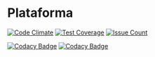 # Plataforma

[![Code Climate](https://codeclimate.com/github/akamuraasai/plataforma/badges/gpa.svg)](https://codeclimate.com/github/akamuraasai/plataforma)
[![Test Coverage](https://codeclimate.com/github/akamuraasai/plataforma/badges/coverage.svg)](https://codeclimate.com/github/akamuraasai/plataforma/coverage)
[![Issue Count](https://codeclimate.com/github/akamuraasai/plataforma/badges/issue_count.svg)](https://codeclimate.com/github/akamuraasai/plataforma)

[![Codacy Badge](https://api.codacy.com/project/badge/Grade/f2df2a424b184d6cbc7f8d23735422df)](https://www.codacy.com/app/akamuraasai/plataforma?utm_source=github.com&amp;utm_medium=referral&amp;utm_content=akamuraasai/plataforma&amp;utm_campaign=Badge_Grade)
[![Codacy Badge](https://api.codacy.com/project/badge/Coverage/f2df2a424b184d6cbc7f8d23735422df)](https://www.codacy.com/app/akamuraasai/plataforma?utm_source=github.com&utm_medium=referral&utm_content=akamuraasai/plataforma&utm_campaign=Badge_Coverage)
